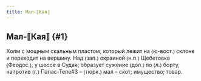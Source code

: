 ```yaml
---
title: Мал-⟦Кая⟧
---
```

## Мал-⟦Кая⟧ {#1}

Холм с мощным скальным пластом, который лежит на ⦅ю-вост.⦆ склоне и переходит на вершину. Над ⦅зап.⦆ окраиной ⦅н.п.⦆ Щебетовка ⦅Феодос.⦆, у шоссе в Судак; образует сужение ⦅дол.⦆ по ⦅л.⦆ борту, напротив ⦅г.⦆ Папас-Тепе#3 – ⦅тюрк.⦆ мал – скот; имущество; товар.
